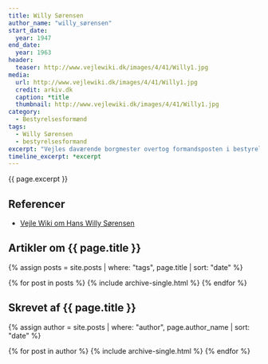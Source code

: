 ```yaml
---
title: Willy Sørensen
author_name: "willy_sørensen"
start_date: 
  year: 1947
end_date:
  year: 1963
header:
  teaser: http://www.vejlewiki.dk/images/4/41/Willy1.jpg
media: 
  url: http://www.vejlewiki.dk/images/4/41/Willy1.jpg
  credit: arkiv.dk
  caption: *title
  thumbnail: http://www.vejlewiki.dk/images/4/41/Willy1.jpg
category:
  - Bestyrelsesformænd
tags:
  - Willy Sørensen
  - bestyrelsesformand
excerpt: "Vejles daværende borgmester overtog formandsposten i bestyrelsen for Den Jyske Idrætshøjskole efter sin borgmesterkollega."
timeline_excerpt: *excerpt
---
```


{{ page.excerpt }}

## Referencer

- [Vejle Wiki om Hans Willy Sørensen](http://www.vejlewiki.dk/index.php?title=Willy_S%C3%B8rensen)

## Artikler om {{ page.title }}

{% assign posts = site.posts | where: "tags", page.title | sort: "date" %}

{% for post in posts %}
  {% include archive-single.html %}
{% endfor %}

## Skrevet af {{ page.title }}

{% assign author = site.posts | where: "author", page.author_name | sort: "date" %}

{% for post in author %}
  {% include archive-single.html %}
{% endfor %}
